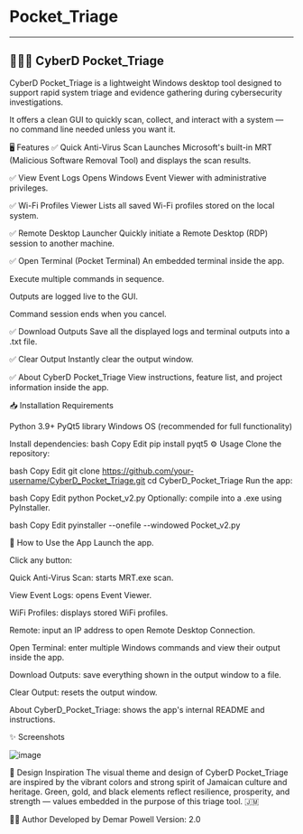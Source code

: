 # Pocket_Triage
----------------------------
👨🏾‍💻 CyberD Pocket_Triage
----------------------------
CyberD Pocket_Triage is a lightweight Windows desktop tool designed to support rapid system triage and evidence gathering during cybersecurity investigations.

It offers a clean GUI to quickly scan, collect, and interact with a system — no command line needed unless you want it.

🖥️ Features
✅ Quick Anti-Virus Scan
Launches Microsoft's built-in MRT (Malicious Software Removal Tool) and displays the scan results.

✅ View Event Logs
Opens Windows Event Viewer with administrative privileges.

✅ Wi-Fi Profiles Viewer
Lists all saved Wi-Fi profiles stored on the local system.

✅ Remote Desktop Launcher
Quickly initiate a Remote Desktop (RDP) session to another machine.

✅ Open Terminal (Pocket Terminal)
An embedded terminal inside the app.

Execute multiple commands in sequence.

Outputs are logged live to the GUI.

Command session ends when you cancel.

✅ Download Outputs
Save all the displayed logs and terminal outputs into a .txt file.

✅ Clear Output
Instantly clear the output window.

✅ About CyberD Pocket_Triage
View instructions, feature list, and project information inside the app.

📥 Installation
Requirements

Python 3.9+
PyQt5 library
Windows OS (recommended for full functionality)

Install dependencies:
bash
Copy
Edit
pip install pyqt5
⚙️ Usage
Clone the repository:

bash
Copy
Edit
git clone https://github.com/your-username/CyberD_Pocket_Triage.git
cd CyberD_Pocket_Triage
Run the app:

bash
Copy
Edit
python Pocket_v2.py
Optionally: compile into a .exe using PyInstaller.

bash
Copy
Edit
pyinstaller --onefile --windowed Pocket_v2.py

📖 How to Use the App
Launch the app.

Click any button:

Quick Anti-Virus Scan: starts MRT.exe scan.

View Event Logs: opens Event Viewer.

WiFi Profiles: displays stored WiFi profiles.

Remote: input an IP address to open Remote Desktop Connection.

Open Terminal: enter multiple Windows commands and view their output inside the app.

Download Outputs: save everything shown in the output window to a file.

Clear Output: resets the output window.

About CyberD_Pocket_Triage: shows the app's internal README and instructions.

✨ Screenshots

![image](https://github.com/user-attachments/assets/e2ee4cfd-c03c-4e1d-ae8a-1a121eb1124d)


🎨 Design Inspiration
The visual theme and design of CyberD Pocket_Triage are inspired by the vibrant colors and strong spirit of Jamaican culture and heritage.
Green, gold, and black elements reflect resilience, prosperity, and strength — values embedded in the purpose of this triage tool. 🇯🇲

👨‍💻 Author
Developed by Demar Powell
Version: 2.0








